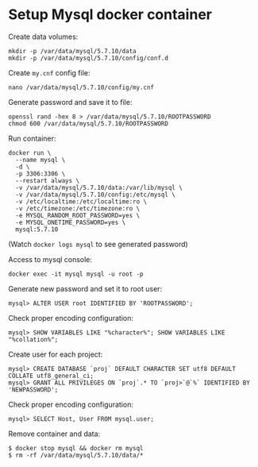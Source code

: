 # Setup Mysql docker container

Create data volumes:

    mkdir -p /var/data/mysql/5.7.10/data
    mkdir -p /var/data/mysql/5.7.10/config/conf.d

Create ```my.cnf``` config file:

    nano /var/data/mysql/5.7.10/config/my.cnf

Generate password and save it to file:

    openssl rand -hex 8 > /var/data/mysql/5.7.10/ROOTPASSWORD
    chmod 600 /var/data/mysql/5.7.10/ROOTPASSWORD

Run container:

    docker run \
      --name mysql \
      -d \
      -p 3306:3306 \
      --restart always \
      -v /var/data/mysql/5.7.10/data:/var/lib/mysql \
      -v /var/data/mysql/5.7.10/config:/etc/mysql \
      -v /etc/localtime:/etc/localtime:ro \
      -v /etc/timezone:/etc/timezone:ro \
      -e MYSQL_RANDOM_ROOT_PASSWORD=yes \
      -e MYSQL_ONETIME_PASSWORD=yes \
      mysql:5.7.10

(Watch ```docker logs mysql``` to see generated password)

Access to mysql console:

    docker exec -it mysql mysql -u root -p

Generate new password and set it to root user:

    mysql> ALTER USER root IDENTIFIED BY 'ROOTPASSWORD';

Check proper encoding configuration:

    mysql> SHOW VARIABLES LIKE "%character%"; SHOW VARIABLES LIKE "%collation%";

Create user for each project:

    mysql> CREATE DATABASE `proj` DEFAULT CHARACTER SET utf8 DEFAULT COLLATE utf8_general_ci;
    mysql> GRANT ALL PRIVILEGES ON `proj`.* TO `proj>`@`%` IDENTIFIED BY 'NEWPASSWORD';

Check proper encoding configuration:

    mysql> SELECT Host, User FROM mysql.user;

Remove container and data:

    $ docker stop mysql && docker rm mysql
    $ rm -rf /var/data/mysql/5.7.10/data/*
